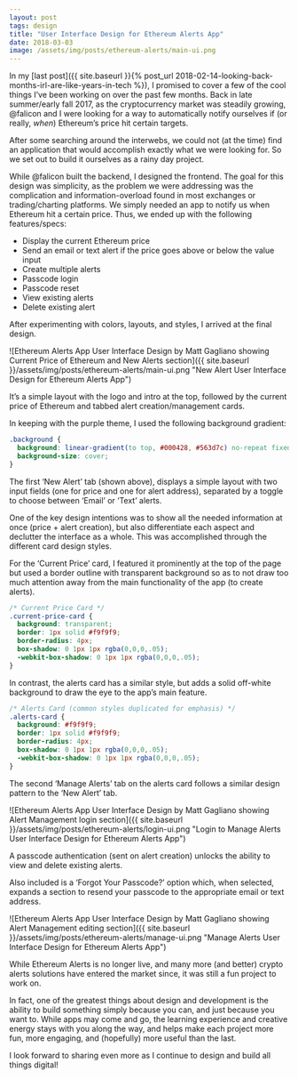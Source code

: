 ```yaml
---
layout: post
tags: design
title: "User Interface Design for Ethereum Alerts App"
date: 2018-03-03
image: /assets/img/posts/ethereum-alerts/main-ui.png
---
```


In my [last post]({{ site.baseurl }}{% post_url 2018-02-14-looking-back-months-irl-are-like-years-in-tech %}), I promised to cover a few of the cool things I’ve been working on over the past few months. Back in late summer/early fall 2017, as the cryptocurrency market was steadily growing, @falicon and I were looking for a way to automatically notify ourselves if (or really, *when*) Ethereum’s price hit certain targets.

After some searching around the interwebs, we could not (at the time) find an application that would accomplish exactly what we were looking for. So we set out to build it ourselves as a rainy day project.

While @falicon built the backend, I designed the frontend. The goal for this design was simplicity, as the problem we were addressing was the complication and information-overload found in most exchanges or trading/charting platforms. We simply needed an app to notify us when Ethereum hit a certain price. Thus, we ended up with the following features/specs:

<ul class="list-disc pl-6">
  <li>Display the current Ethereum price</li>
  <li>Send an email or text alert if the price goes above or below the value input</li>
  <li>Create multiple alerts</li>
  <li>Passcode login</li>
  <li>Passcode reset</li>
  <li>View existing alerts</li>
  <li>Delete existing alert</li>
</ul>

After experimenting with colors, layouts, and styles, I arrived at the final design.

![Ethereum Alerts App User Interface Design by Matt Gagliano showing Current Price of Ethereum and New Alerts section]({{ site.baseurl }}/assets/img/posts/ethereum-alerts/main-ui.png "New Alert User Interface Design for Ethereum Alerts App")

It’s a simple layout with the logo and intro at the top, followed by the current price of Ethereum and tabbed alert creation/management cards.

In keeping with the purple theme, I used the following background gradient:

```css
.background {
  background: linear-gradient(to top, #000428, #563d7c) no-repeat fixed;
  background-size: cover;
}
```

The first ‘New Alert’ tab (shown above), displays a simple layout with two input fields (one for price and one for alert address), separated by a toggle to choose between ‘Email’ or ‘Text’ alerts.

One of the key design intentions was to show all the needed information at once (price + alert creation), but also differentiate each aspect and declutter the interface as a whole. This was accomplished through the different card design styles.

For the ‘Current Price’ card, I featured it prominently at the top of the page but used a border outline with transparent background so as to not draw too much attention away from the main functionality of the app (to create alerts).

```css
/* Current Price Card */
.current-price-card {
  background: transparent;
  border: 1px solid #f9f9f9;
  border-radius: 4px;
  box-shadow: 0 1px 1px rgba(0,0,0,.05);
  -webkit-box-shadow: 0 1px 1px rgba(0,0,0,.05);
}
```

In contrast, the alerts card has a similar style, but adds a solid off-white background to draw the eye to the app’s main feature.

```css
/* Alerts Card (common styles duplicated for emphasis) */
.alerts-card {
  background: #f9f9f9;
  border: 1px solid #f9f9f9;
  border-radius: 4px;
  box-shadow: 0 1px 1px rgba(0,0,0,.05);
  -webkit-box-shadow: 0 1px 1px rgba(0,0,0,.05);
}
```

The second ‘Manage Alerts’ tab on the alerts card follows a similar design pattern to the ‘New Alert’ tab.

![Ethereum Alerts App User Interface Design by Matt Gagliano showing Alert Management login section]({{ site.baseurl }}/assets/img/posts/ethereum-alerts/login-ui.png "Login to Manage Alerts User Interface Design for Ethereum Alerts App")

A passcode authentication (sent on alert creation) unlocks the ability to view and delete existing alerts.

Also included is a ‘Forgot Your Passcode?’ option which, when selected, expands a section to resend your passcode to the appropriate email or text address.

![Ethereum Alerts App User Interface Design by Matt Gagliano showing Alert Management editing section]({{ site.baseurl }}/assets/img/posts/ethereum-alerts/manage-ui.png "Manage Alerts User Interface Design for Ethereum Alerts App")

While Ethereum Alerts is no longer live, and many more (and better) crypto alerts solutions have entered the market since, it was still a fun project to work on.

In fact, one of the greatest things about design and development is the ability to build something simply because you can, and just because you want to. While apps may come and go, the learning experience and creative energy stays with you along the way, and helps make each project more fun, more engaging, and (hopefully) more useful than the last.

I look forward to sharing even more as I continue to design and build all things digital!